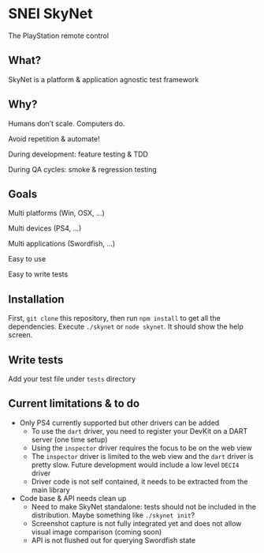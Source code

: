 SNEI SkyNet
===========

The PlayStation remote control

## What?

SkyNet is a platform & application agnostic test framework

## Why?

Humans don’t scale. Computers do.

Avoid repetition & automate!

During development: feature testing & TDD

During QA cycles: smoke & regression testing

## Goals

Multi platforms (Win, OSX, …)

Multi devices (PS4, …)

Multi applications (Swordfish, …)

Easy to use

Easy to write tests

## Installation

First, `git clone` this repository, then run `npm install` to get all the dependencies. Execute `./skynet` or `node skynet`. It should show the help screen.

## Write tests

Add your test file under `tests` directory

## Current limitations & to do

 * Only PS4 currently supported but other drivers can be added
   * To use the `dart` driver, you need to register your DevKit on a DART server (one time setup)
   * Using the `inspector` driver requires the focus to be on the web view
   * The `inspector` driver is limited to the web view and the `dart` driver is pretty slow. Future development would include a low level `DECI4` driver
   * Driver code is not self contained, it needs to be extracted from the main library
 * Code base & API needs clean up
   * Need to make SkyNet standalone: tests should not be included in the distribution. Maybe something like `./skynet init`?
   * Screenshot capture is not fully integrated yet and does not allow visual image comparison (coming soon)
   * API is not flushed out for querying Swordfish state
 








